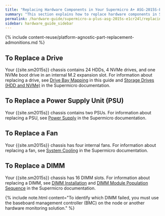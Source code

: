 ```yaml
---
title: "Replacing Hardware Components in Your Supermicro A+ ASG-2015S-E1CR24L Nodes"
summary: "This section explains how to replace hardware components in Supermicro 2015S nodes."
permalink: /hardware-guide/supermicro-a-plus-asg-2015s-e1cr24l/replacing-hardware-components.html
sidebar: hardware_guide_sidebar
---
```


{% include content-reuse/platform-agnostic-part-replacement-admonitions.md %}

## To Replace a Drive
Your {{site.sm2015s}} chassis contains 24 HDDs, 4 NVMe drives, and one NVMe boot drive in an internal M.2 expansion slot. For information about replacing a drive, see [Drive Bay Mapping](drive-bay-mapping.html) in this guide and [Storage Drives (HDD and NVMe)](https://www.supermicro.com/manuals/superstorage/MNL-2628.pdf#page=49) in the Supermicro documentation.


## To Replace a Power Supply Unit (PSU)
Your {{site.sm2015s}} chassis contains two PSUs. For information about replacing a PSU, see [Power Supply](https://www.supermicro.com/manuals/superstorage/MNL-2628.pdf#page=62) in the Supermicro documentation.


## To Replace a Fan
Your {{site.sm2015s}} chassis has four internal fans. For information about replacing a fan, see [System Cooling](https://www.supermicro.com/manuals/superstorage/MNL-2628.pdf#page=58) in the Supermicro documentation.


## To Replace a DIMM
Your {{site.sm2015s}} chassis has 16 DIMM slots. For information about replacing a DIMM, see [DIMM Installation](https://www.supermicro.com/manuals/superstorage/MNL-2628.pdf#page=467) and [DIMM Module Population Sequence](https://www.supermicro.com/manuals/superstorage/MNL-2628.pdf#page=46) in the Supermicro documentation.

{% include note.html content="To identify which DIMM failed, you must use the baseboard management controller (BMC) on the node or another hardware monitoring solution." %}
